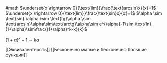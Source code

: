 #math 
$\underset{x \rightarrow 0}{\text{lim}}\frac{\text{arcsin}x}{x}=1$
$\underset{x \rightarrow 0}{\text{lim}}\frac{\text{sin}x}{x}=1$
$\alpha \sim \text{sin} \alpha \sim \text{tg}\alpha \sim \text{arcsin}\alpha\sim\text{arctg}\alpha\sim e^{\alpha}-1\sim \text{ln}(1+\alpha)\sim\frac{(1+\alpha)^k-k}{k}$

$(1+\alpha)^k - 1 \sim k\alpha$

[[Эквивалентность]]
[[Бесконечно малые и бесконечно большие функции]]